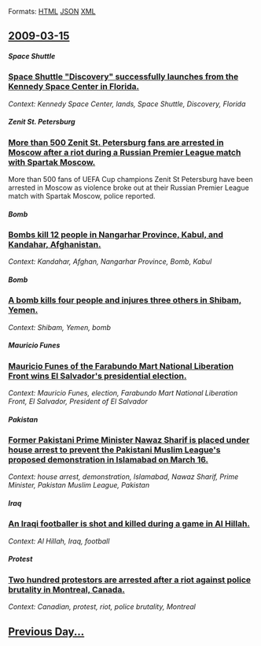 
Formats: [HTML](2009/03/15/index.html)  [JSON](2009/03/15/index.json)  [XML](2009/03/15/index.xml)  

## [2009-03-15](/news/2009/03/15/index.md)

##### Space Shuttle
### [ Space Shuttle "Discovery" successfully launches from the Kennedy Space Center in Florida. ](/news/2009/03/15/space-shuttle-discovery-successfully-launches-from-the-kennedy-space-center-in-florida.md)
_Context: Kennedy Space Center, lands, Space Shuttle, Discovery, Florida_

##### Zenit St. Petersburg
### [ More than 500 Zenit St. Petersburg fans are arrested in Moscow after a riot during a Russian Premier League match with Spartak Moscow. ](/news/2009/03/15/more-than-500-zenit-st-petersburg-fans-are-arrested-in-moscow-after-a-riot-during-a-russian-premier-league-match-with-spartak-moscow.md)
More than 500 fans of UEFA Cup champions Zenit St Petersburg have been arrested in Moscow as violence broke out at their Russian Premier League match with Spartak Moscow, police reported.

##### Bomb
### [ Bombs kill 12 people in Nangarhar Province, Kabul, and Kandahar, Afghanistan. ](/news/2009/03/15/bombs-kill-12-people-in-nangarhar-province-kabul-and-kandahar-afghanistan.md)
_Context: Kandahar, Afghan, Nangarhar Province, Bomb, Kabul_

##### Bomb
### [ A bomb kills four people and injures three others in Shibam, Yemen. ](/news/2009/03/15/a-bomb-kills-four-people-and-injures-three-others-in-shibam-yemen.md)
_Context: Shibam, Yemen, bomb_

##### Mauricio Funes
### [ Mauricio Funes of the Farabundo Mart National Liberation Front wins El Salvador's presidential election. ](/news/2009/03/15/mauricio-funes-of-the-farabundo-marti-national-liberation-front-wins-el-salvador-s-presidential-election.md)
_Context: Mauricio Funes, election, Farabundo Mart National Liberation Front, El Salvador, President of El Salvador_

##### Pakistan
### [ Former Pakistani Prime Minister Nawaz Sharif is placed under house arrest to prevent the Pakistani Muslim League's proposed demonstration in Islamabad on March 16. ](/news/2009/03/15/former-pakistani-prime-minister-nawaz-sharif-is-placed-under-house-arrest-to-prevent-the-pakistani-muslim-league-s-proposed-demonstration-i.md)
_Context: house arrest, demonstration, Islamabad, Nawaz Sharif, Prime Minister, Pakistan Muslim League, Pakistan_

##### Iraq
### [ An Iraqi footballer is shot and killed during a game in Al Hillah. ](/news/2009/03/15/an-iraqi-footballer-is-shot-and-killed-during-a-game-in-al-hillah.md)
_Context: Al Hillah, Iraq, football_

##### Protest
### [ Two hundred protestors are arrested after a riot against police brutality in Montreal, Canada. ](/news/2009/03/15/two-hundred-protestors-are-arrested-after-a-riot-against-police-brutality-in-montreal-canada.md)
_Context: Canadian, protest, riot, police brutality, Montreal_

## [Previous Day...](/news/2009/03/14/index.md)

